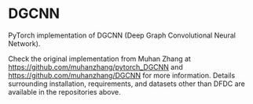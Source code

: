 DGCNN
=============


PyTorch implementation of DGCNN (Deep Graph Convolutional Neural Network).

Check the original implementation from Muhan Zhang at https://github.com/muhanzhang/pytorch_DGCNN and https://github.com/muhanzhang/DGCNN for more information.
Details surrounding installation, requirements, and datasets other than DFDC are available in the repositories above. 
